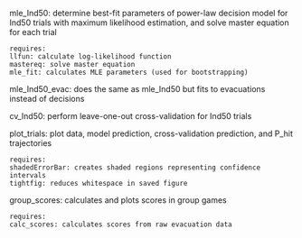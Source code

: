 mle_Ind50: determine best-fit parameters of power-law decision model for Ind50 trials with maximum likelihood estimation, and solve master equation for each trial

	requires:
	llfun: calculate log-likelihood function
	mastereq: solve master equation
	mle_fit: calculates MLE parameters (used for bootstrapping)
	
mle_Ind50_evac: does the same as mle_Ind50 but fits to evacuations instead of decisions

cv_Ind50: perform leave-one-out cross-validation for Ind50 trials

plot_trials: plot data, model prediction, cross-validation prediction, and P_hit trajectories

	requires:
	shadedErrorBar: creates shaded regions representing confidence intervals
	tightfig: reduces whitespace in saved figure
	
group_scores: calculates and plots scores in group games

	requires:
	calc_scores: calculates scores from raw evacuation data
